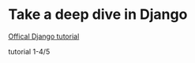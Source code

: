 # Take a deep dive in Django
[Offical Django tutorial](https://docs.djangoproject.com/en/2.0/intro/)

tutorial 1-4/5
